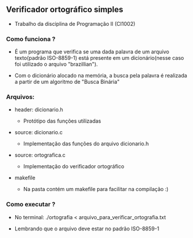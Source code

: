 ## Verificador ortográfico simples
  * Trabalho da disciplina de Programação II (CI1002)
  
### Como funciona ?
  * É um programa que verifica se uma dada palavra de um arquivo texto(padrão ISO-8859-1) está presente em um dicionário(nesse caso foi utilizado o arquivo "brazillian").
  
  * Com o dicionário alocado na memória, a busca pela palavra é realizada a partir de um algoritmo de "Busca Binária"
  
### Arquivos:
  * header: dicionario.h
      - Protótipo das funções utilizadas
  
  * source: dicionario.c
      - Implementação das funções do arquivo dicionario.h
      
  * source: ortografica.c
      - Implementação do verificador ortográfico
      
  * makefile
      - Na pasta contém um makefile para facilitar na compilação :)
  
### Como executar ?
  * No terminal: ./ortografia < arquivo_para_verificar_ortografia.txt
  
  * Lembrando que o arquivo deve estar no padrão ISO-8859-1
